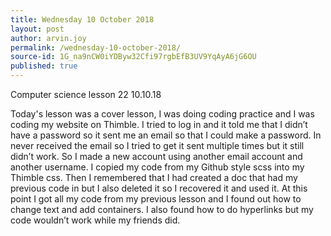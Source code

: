 ```yaml
---
title: Wednesday 10 October 2018
layout: post
author: arvin.joy
permalink: /wednesday-10-october-2018/
source-id: 1G_na9nCW0iYDByw32Cfi97rgbEfB3UV9YqAyA6jG6OU
published: true
---
```

Computer science lesson 22                                            10.10.18

Today's lesson was a cover lesson, I was doing coding practice and I was coding my website on Thimble. I tried to log in and it told me that I didn’t have a password so it sent me an email so that I could make a password. In never received the email so I tried to get it sent multiple times but it still didn’t work. So I made a new account using another email account and another username. I copied my code from my Github style scss into my Thimble css. Then I remembered that I had created a doc that had my previous code in but I also deleted it so I recovered it and used it. At this point I got all my code from my previous lesson and I found out how to change text and add containers. I also found how to do hyperlinks but my code wouldn’t work while my friends did.

